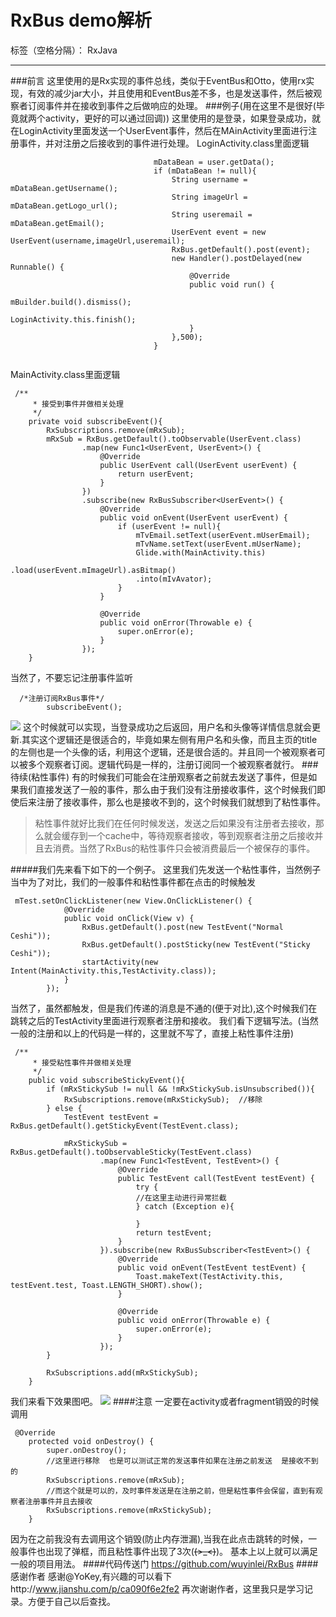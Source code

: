 ﻿# RxBus  demo解析

标签（空格分隔）： RxJava

---
###前言
这里使用的是Rx实现的事件总线，类似于EventBus和Otto，使用rx实现，有效的减少jar大小，并且使用和EventBus差不多，也是发送事件，然后被观察者订阅事件并在接收到事件之后做响应的处理。
###例子(用在这里不是很好(毕竟就两个activity，更好的可以通过回调))
这里使用的是登录，如果登录成功，就在LoginActivity里面发送一个UserEvent事件，然后在MAinActivity里面进行注册事件，并对注册之后接收到的事件进行处理。
LoginActivity.class里面逻辑
```
                                mDataBean = user.getData();
                                if (mDataBean != null){
                                    String username = mDataBean.getUsername();
                                    String imageUrl = mDataBean.getLogo_url();
                                    String useremail = mDataBean.getEmail();
                                    UserEvent event = new UserEvent(username,imageUrl,useremail);
                                    RxBus.getDefault().post(event);
                                    new Handler().postDelayed(new Runnable() {
                                        @Override
                                        public void run() {
                                            mBuilder.build().dismiss();
                                            LoginActivity.this.finish();
                                        }
                                    },500);
                                }
                       
```
MainActivity.class里面逻辑
```
 /**
     * 接受到事件并做相关处理
     */
    private void subscribeEvent(){
        RxSubscriptions.remove(mRxSub);
        mRxSub = RxBus.getDefault().toObservable(UserEvent.class)
                .map(new Func1<UserEvent, UserEvent>() {
                    @Override
                    public UserEvent call(UserEvent userEvent) {
                        return userEvent;
                    }
                })
                .subscribe(new RxBusSubscriber<UserEvent>() {
                    @Override
                    public void onEvent(UserEvent userEvent) {
                        if (userEvent != null){
                            mTvEmail.setText(userEvent.mUserEmail);
                            mTvName.setText(userEvent.mUserName);
                            Glide.with(MainActivity.this)
                                    .load(userEvent.mImageUrl).asBitmap()
                            .into(mIvAvator);
                        }
                    }

                    @Override
                    public void onError(Throwable e) {
                        super.onError(e);
                    }
                });
    }

```
当然了，不要忘记注册事件监听
```
  /*注册订阅RxBus事件*/
        subscribeEvent();
```
![](http://ww4.sinaimg.cn/mw690/006jcGvzgw1fbgqxwndu8g30ay0jaqk4.gif)
这个时候就可以实现，当登录成功之后返回，用户名和头像等详情信息就会更新.其实这个逻辑还是很适合的，毕竟如果左侧有用户名和头像，而且主页的title的左侧也是一个头像的话，利用这个逻辑，还是很合适的。并且同一个被观察者可以被多个观察者订阅。逻辑代码是一样的，注册订阅同一个被观察者就行。
###待续(粘性事件)
有的时候我们可能会在注册观察者之前就去发送了事件，但是如果我们直接发送了一般的事件，那么由于我们没有注册接收事件，这个时候我们即使后来注册了接收事件，那么也是接收不到的，这个时候我们就想到了粘性事件。
>粘性事件就好比我们在任何时候发送，发送之后如果没有注册者去接收，那么就会缓存到一个cache中，等待观察者接收，等到观察者注册之后接收并且去消费。当然了RxBus的粘性事件只会被消费最后一个被保存的事件。

#####我们先来看下如下的一个例子。
这里我们先发送一个粘性事件，当然例子当中为了对比，我们的一般事件和粘性事件都在点击的时候触发
```
 mTest.setOnClickListener(new View.OnClickListener() {
            @Override
            public void onClick(View v) {
                RxBus.getDefault().post(new TestEvent("Normal Ceshi"));
                RxBus.getDefault().postSticky(new TestEvent("Sticky Ceshi"));
                startActivity(new Intent(MainActivity.this,TestActivity.class));
            }
        });
```
当然了，虽然都触发，但是我们传递的消息是不通的(便于对比),这个时候我们在跳转之后的TestActivity里面进行观察者注册和接收。
我们看下逻辑写法。(当然一般的注册和以上的代码是一样的，这里就不写了，直接上粘性事件注册)
```
 /**
     * 接受粘性事件并做相关处理
     */
    public void subscribeStickyEvent(){
        if (mRxStickySub != null && !mRxStickySub.isUnsubscribed()){
            RxSubscriptions.remove(mRxStickySub);  //移除
        } else {
            TestEvent testEvent = RxBus.getDefault().getStickyEvent(TestEvent.class);

            mRxStickySub = RxBus.getDefault().toObservableSticky(TestEvent.class)
                    .map(new Func1<TestEvent, TestEvent>() {
                        @Override
                        public TestEvent call(TestEvent testEvent) {
                            try {
                            //在这里主动进行异常拦截
                            } catch (Exception e){

                            }
                            return testEvent;
                        }
                    }).subscribe(new RxBusSubscriber<TestEvent>() {
                        @Override
                        public void onEvent(TestEvent testEvent) {
                            Toast.makeText(TestActivity.this, testEvent.test, Toast.LENGTH_SHORT).show();
                        }

                        @Override
                        public void onError(Throwable e) {
                            super.onError(e);
                        }
                    });
        }

        RxSubscriptions.add(mRxStickySub);
    }
```
我们来看下效果图吧。
![](http://ww1.sinaimg.cn/mw690/006jcGvzgw1fbgqz683lbg30ay0jagpd.gif)
####注意
一定要在activity或者fragment销毁的时候调用
```
 @Override
    protected void onDestroy() {
        super.onDestroy();
        //这里进行移除  也是可以测试正常的发送事件如果在注册之前发送  是接收不到的
        RxSubscriptions.remove(mRxSub);
        //而这个就是可以的，及时事件发送是在注册之前，但是粘性事件会保留，直到有观察者注册事件并且去接收
        RxSubscriptions.remove(mRxStickySub);
    }
```
因为在之前我没有去调用这个销毁(防止内存泄漏),当我在此点击跳转的时候，一般事件也出现了弹框，而且粘性事件出现了3次(~~~~(>_<)~~~~)。
基本上以上就可以满足一般的项目用法。
####代码传送门
https://github.com/wuyinlei/RxBus
####感谢作者
感谢@YoKey,有兴趣的可以看下http://www.jianshu.com/p/ca090f6e2fe2
再次谢谢作者，这里我只是学习记录。方便于自己以后查找。

